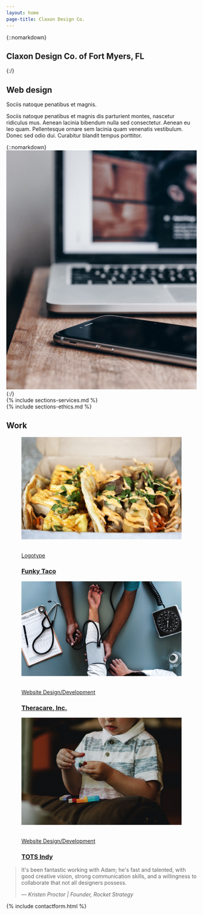 ```yaml
---
layout: home
page-title: Claxon Design Co.
---
```


<section id="introduction" class="full-aside-right" markdown="1"> 

<div aria-hidden="true" class="section-title" data-section-title="Introduction"></div>  

<div markdown="1" class="hero with-aside">

{::nomarkdown}
<h1>Claxon Design Co. <span class="fancy">of</span> Fort Myers, FL</h1>
{:/}

## Web design  

Sociis natoque penatibus et magnis.

Sociis natoque penatibus et magnis dis parturient montes, nascetur ridiculus mus. Aenean lacinia bibendum nulla sed consectetur. Aenean eu leo quam. Pellentesque ornare sem lacinia quam venenatis vestibulum. Donec sed odio dui. Curabitur blandit tempus porttitor. 
</div>
{::nomarkdown}
<img src="/assets/images/hero.jpg" class="aside" alt="Photograph of a computer on a desk">
{:/}
</section>  

<section class="dark" markdown="1">  

<div aria-hidden="true" class="section-title" data-section-title="Services"></div>  
{% include sections-services.md %}
</section>
<section class="light" markdown="1">  
<div aria-hidden="true" class="section-title" data-section-title="Ethics"></div>  
{% include sections-ethics.md %}
</section>

<section>
<div aria-hidden="true" class="section-title" data-section-title="Work"></div>  

<h2><span data-aos="blank-out" data-aos-duration="0" data-aos-delay="400">Work</span></h2>

<a class="portfolio-item-link" target="_blank" href="http://funkytaco.fun">
  <figure class="portfolio-item">
    <img class="portfolio-item-background" src="/assets/images/FunkyTaco-bg.jpeg" aria-hidden="true">
    <img class="portfolio-item-image" srcset="/assets/images/FunkyTaco.png 1x, /assets/images/FunkyTaco@2x.png 2x">
    <figcaption class="portfolio-item-header">
      <p class="intro-type">Logotype</p>
      <h3>Funky Taco</h3>
    </figcaption>
  </figure>
</a>

<a class="portfolio-item-link" target="_blank" href="http://theracareinc.com">
  <figure class="portfolio-item">
    <img class="portfolio-item-background" src="/assets/images/theracare-bg.jpeg" aria-hidden="true">
    <img class="portfolio-item-image" srcset="/assets/images/theracare.jpg 1x, /assets/images/theracare@2x.jpg 2x, /assets/images/theracare@3x.jpg 3x">
    <figcaption class="portfolio-item-header">
      <p class="intro-type">Website Design/Development</p>
      <h3>Theracare, Inc.</h3>
    </figcaption>
  </figure>
</a>

<a class="portfolio-item-link" target="_blank" href="http://totsindy.com">
  <figure class="portfolio-item">
    <img class="portfolio-item-background" src="/assets/images/TOTSIndy-bg.jpg" aria-hidden="true">
    <img class="portfolio-item-image" srcset="/assets/images/TOTSIndy.jpg 1x, /assets/images/TOTSIndy@2x.jpg 2x, /assets/images/TOTSIndy@3x.jpg 3x">
    <figcaption class="portfolio-item-header">
      <p class="intro-type">Website Design/Development</p>
      <h3>TOTS Indy</h3>
    </figcaption>
  </figure>
</a>
</section>
<section class="light" markdown="1">  

<div aria-hidden="true" class="section-title" data-section-title="Testimonials"></div>  
<blockquote class="testimonial"><p>It's been fantastic working with Adam; he's fast and talented, with good creative vision, strong communication skills, and a willingness to collaborate that not all designers&nbsp;possess.</p><footer>— <cite>Kristen Proctor | Founder, Rocket Strategy</cite></footer></blockquote>  

</section>

<section>
<div aria-hidden="true" class="section-title" data-section-title="Contact"></div>  
  {% include contactform.html %}
</section>

